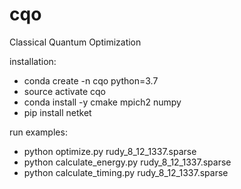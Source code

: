 # cqo
Classical Quantum Optimization

installation:
- conda create -n cqo python=3.7
- source activate cqo
- conda install -y cmake mpich2 numpy
- pip install netket

run examples:
- python optimize.py rudy_8_12_1337.sparse
- python calculate_energy.py rudy_8_12_1337.sparse
- python calculate_timing.py rudy_8_12_1337.sparse
